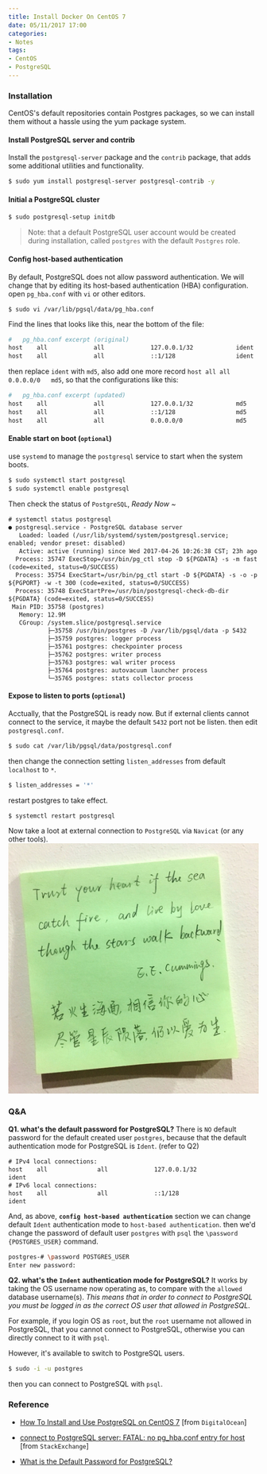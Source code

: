 ```yaml
---
title: Install Docker On CentOS 7
date: 05/11/2017 17:00
categories:
- Notes
tags:
- CentOS
- PostgreSQL
---
```



### Installation

CentOS's default repositories contain Postgres packages, so we can install them without a hassle using the yum package system.

#### Install PostgreSQL server and contrib
Install the `postgresql-server` package and the `contrib` package, that adds some additional utilities and functionality.
```bash
$ sudo yum install postgresql-server postgresql-contrib -y
```
#### Initial a PostgreSQL cluster
```bash
$ sudo postgresql-setup initdb
```

> Note: that a default PostgreSQL user account would be created during installation, called `postgres` with the default `Postgres` role.

#### Config host-based authentication
By default, PostgreSQL does not allow password authentication. We will change that by editing its host-based authentication (HBA) configuration. open `pg_hba.conf` with `vi` or other editors.
```
$ sudo vi /var/lib/pgsql/data/pg_hba.conf
```
Find the lines that looks like this, near the bottom of the file:
```bash
#   pg_hba.conf excerpt (original)
host    all             all             127.0.0.1/32            ident
host    all             all             ::1/128                 ident
```
then replace `ident` with `md5`, also add one more record `host	all	all	0.0.0.0/0	md5`, so that the configurations like this:
```bash
#   pg_hba.conf excerpt (updated)
host    all             all             127.0.0.1/32            md5
host    all             all             ::1/128                 md5
host    all             all             0.0.0.0/0               md5
```

#### Enable start on boot (`optional`)
use `systemd` to manage the `postgresql` service to start when the system boots.
```bash
$ sudo systemctl start postgresql
$ sudo systemctl enable postgresql
```

Then check the status of `PostgreSQL`, *Ready Now ~*
```
# systemctl status postgresql
● postgresql.service - PostgreSQL database server
   Loaded: loaded (/usr/lib/systemd/system/postgresql.service; enabled; vendor preset: disabled)
   Active: active (running) since Wed 2017-04-26 10:26:38 CST; 23h ago
  Process: 35747 ExecStop=/usr/bin/pg_ctl stop -D ${PGDATA} -s -m fast (code=exited, status=0/SUCCESS)
  Process: 35754 ExecStart=/usr/bin/pg_ctl start -D ${PGDATA} -s -o -p ${PGPORT} -w -t 300 (code=exited, status=0/SUCCESS)
  Process: 35748 ExecStartPre=/usr/bin/postgresql-check-db-dir ${PGDATA} (code=exited, status=0/SUCCESS)
 Main PID: 35758 (postgres)
   Memory: 12.9M
   CGroup: /system.slice/postgresql.service
           ├─35758 /usr/bin/postgres -D /var/lib/pgsql/data -p 5432
           ├─35759 postgres: logger process
           ├─35761 postgres: checkpointer process
           ├─35762 postgres: writer process
           ├─35763 postgres: wal writer process
           ├─35764 postgres: autovacuum launcher process
           └─35765 postgres: stats collector process
```

#### Expose to listen to ports (`optional`)
Acctually, that the PostgreSQL is ready now. But if external clients cannot connect to the service, it maybe the default `5432` port not be listen. then edit `postgresql.conf`.
```bash
$ sudo cat /var/lib/pgsql/data/postgresql.conf
```
then change the connection setting `listen_addresses` from default `localhost` to `*`.
```bash
$ listen_addresses = '*'
```

restart postgres to take effect.
```bash
$ systemctl restart postgresql
```

Now take a loot at external connection to `PostgreSQL` via `Navicat` (or any other tools).
![](/uploads/ee-commings.jpg)

### Q&A
**Q1. what's the default password for PostgreSQL?**
There is `NO` default password for the default created user `postgres`, because that the default authentication mode for PostgreSQL is `Ident`. (refer to Q2)
```
# IPv4 local connections:
host    all              all             127.0.0.1/32             ident
# IPv6 local connections:
host    all              all             ::1/128                  ident
```

And, as above, **`config host-based authentication`** section we can change default `Ident` authentication mode to `host-based authentication`. then we'd change the password of default user `postgres` with `psql` the `\password {POSTGRES_USER}` command.
```bash
postgres-# \password POSTGRES_USER
Enter new password:
```

**Q2. what's the `Indent` authentication mode for PostgreSQL?**
It works by taking the OS username now operating as, to compare with the `allowed` database username(s). *This means that in order to connect to PostgreSQL you must be logged in as the correct OS user that allowed in PostgreSQL*.

For example, if you login OS as `root`, but the `root` username not allowed in PostgreSQL, that you cannot connect to PostgreSQL, otherwise you can directly connect to it with `psql`.

However, it's available to switch to PostgreSQL users.
```bash
$ sudo -i -u postgres
```
then you can connect to PostgreSQL with `psql`.

### Reference

- [How To Install and Use PostgreSQL on CentOS 7](https://www.digitalocean.com/community/tutorials/how-to-install-and-use-postgresql-on-centos-7) [from `DigitalOcean`]

- [connect to PostgreSQL server: FATAL: no pg_hba.conf entry for host](https://dba.stackexchange.com/questions/83984/connect-to-postgresql-server-fatal-no-pg-hba-conf-entry-for-host) [from `StackExchange`]

- [What is the Default Password for PostgreSQL?](https://www.liquidweb.com/kb/what-is-the-default-password-for-postgresql/)
